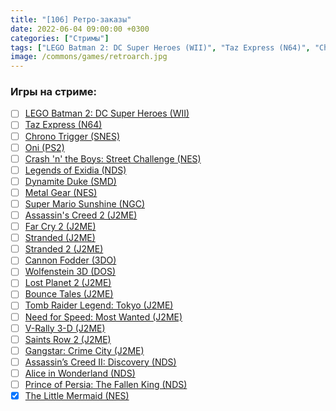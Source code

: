 ```yaml
---
title: "[106] Ретро-заказы"
date: 2022-06-04 09:00:00 +0300
categories: ["Стримы"]
tags: ["LEGO Batman 2: DC Super Heroes (WII)", "Taz Express (N64)", "Chrono Trigger (SNES)", "Oni (PS2)", "Crash 'n' the Boys: Street Challenge (NES)", "Legends of Exidia (NDS)", "Dynamite Duke (SMD)", "Metal Gear (NES)", "Super Mario Sunshine (NGC)", "Assassin's Creed 2 (J2ME)", "Far Cry 2 (J2ME)", "Stranded (J2ME)", "Stranded 2 (J2ME)", "Cannon Fodder (3DO)", "Wolfenstein 3D (DOS)", "Lost Planet 2 (J2ME)", "Bounce Tales (J2ME)", "Tomb Raider Legend: Tokyo (J2ME)", "Need for Speed: Most Wanted (J2ME)", "V-Rally 3-D (J2ME)", "Saints Row 2 (J2ME)", "Gangstar: Crime City (J2ME)", "Assassin’s Creed II: Discovery (NDS)", "Alice in Wonderland (NDS)", "Prince of Persia: The Fallen King (NDS)", "The Little Mermaid (NES)", "Игра пройдена"]
image: /commons/games/retroarch.jpg
---
```


### Игры на стриме:
+ [ ] [LEGO Batman 2: DC Super Heroes (WII)](/tags/lego-batman-2-dc-super-heroes-wii)
+ [ ] [Taz Express (N64)](/tags/taz-express-n64)
+ [ ] [Chrono Trigger (SNES)](/tags/chrono-trigger-snes)
+ [ ] [Oni (PS2)](/tags/oni-ps2)
+ [ ] [Crash 'n' the Boys: Street Challenge (NES)](/tags/crash-n-the-boys-street-challenge-nes)
+ [ ] [Legends of Exidia (NDS)](/tags/legends-of-exidia-nds)
+ [ ] [Dynamite Duke (SMD)](/tags/dynamite-duke-smd)
+ [ ] [Metal Gear (NES)](/tags/metal-gear-nes)
+ [ ] [Super Mario Sunshine (NGC)](/tags/super-mario-sunshine-ngc)
+ [ ] [Assassin's Creed 2 (J2ME)](/tags/assassin-s-creed-2-j2me)
+ [ ] [Far Cry 2 (J2ME)](/tags/far-cry-2-j2me)
+ [ ] [Stranded (J2ME)](/tags/stranded-j2me)
+ [ ] [Stranded 2 (J2ME)](/tags/stranded-2-j2me)
+ [ ] [Cannon Fodder (3DO)](/tags/cannon-fodder-3do)
+ [ ] [Wolfenstein 3D (DOS)](/tags/wolfenstein-3d-dos)
+ [ ] [Lost Planet 2 (J2ME)](/tags/lost-planet-2-j2me)
+ [ ] [Bounce Tales (J2ME)](/tags/bounce-tales-j2me)
+ [ ] [Tomb Raider Legend: Tokyo (J2ME)](/tags/tomb-raider-legend-tokyo-j2me)
+ [ ] [Need for Speed: Most Wanted (J2ME)](/tags/need-for-speed-most-wanted-j2me)
+ [ ] [V-Rally 3-D (J2ME)](/tags/v-rally-3-d-j2me)
+ [ ] [Saints Row 2 (J2ME)](/tags/saints-row-2-j2me)
+ [ ] [Gangstar: Crime City (J2ME)](/tags/gangstar-crime-city-j2me)
+ [ ] [Assassin’s Creed II: Discovery (NDS)](/tags/assassin-s-creed-ii-discovery-nds)
+ [ ] [Alice in Wonderland (NDS)](/tags/alice-in-wonderland-nds)
+ [ ] [Prince of Persia: The Fallen King (NDS)](/tags/prince-of-persia-the-fallen-king-nds)
+ [x] [The Little Mermaid (NES)](/tags/the-little-mermaid-nes)
